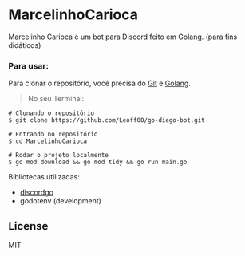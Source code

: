 # MarcelinhoCarioca
Marcelinho Carioca é um bot para Discord feito em Golang. (para fins didáticos)

### Para usar:
  Para clonar o repositório, você precisa do [Git](https://git-scm.com) e [Golang](https://golang.org).

 > No seu Terminal:
```
# Clonando o repositório
$ git clone https://github.com/Leoff00/go-diego-bot.git

# Entrando no repositório
$ cd MarcelinhoCarioca

# Rodar o projeto localmente
$ go mod download && go mod tidy && go run main.go
```

  Bibliotecas utilizadas:

  - [discordgo](https://pkg.go.dev/github.com/bwmarrin/discordgo)
  - godotenv (development)

## License

MIT